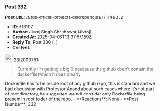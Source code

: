 ### Post 332
**Post URL**: /t/tds-official-project1-discrepencies/171141/332
- **ID**: 616107
- **Author**: Jivraj Singh Shekhawat (Jivraj)
- **Created At**: 2025-04-06T13:37:57.159Z
- **Reply To**: Post 330 (, )
- **Content**:  
  <aside class="quote group-ds-students" data-username="23f2003751" data-post="330" data-topic="171141">
<div class="title">
<div class="quote-controls"></div>
<img alt="" width="24" height="24" src="https://dub1.discourse-cdn.com/flex013/user_avatar/discourse.onlinedegree.iitm.ac.in/23f2003751/48/68010_2.png" class="avatar"> 23f2003751:</div>
<blockquote>
Currently I’m getting a big 0 beacause the github doen’t contain the dockerfile(which it does clearly
</blockquote>
</aside>
Dockerfile has to be inside root of any github repo, this is standard and we had discussion with Professor Anand about such cases where it’s not part of root directory, he suggested we will consider only Dockerfile being present in root folder of the repo.
- **Reactions**: None
- **Post Number**: 332

